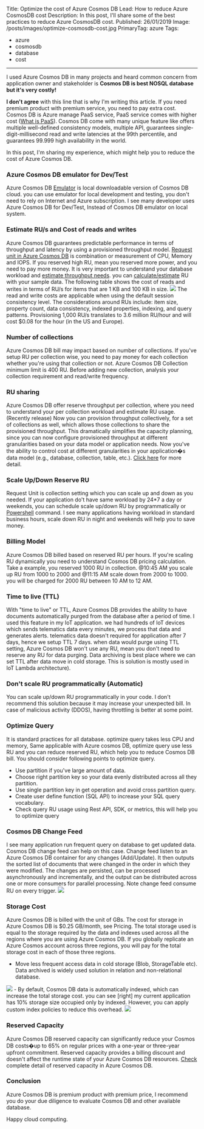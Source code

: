 Title: Optimize the cost of Azure Cosmos DB
Lead: How to reduce Azure CosmosDB cost
Description: In this post, I'll share some of the best practices to reduce Azure CosmosDB cost.
Published: 26/01/2019
Image: /posts/images/optimize-cosmosdb-cost.jpg
PrimaryTag: azure
Tags:
  - azure
  - cosmosdb
  - database
  - cost
---
I used Azure Cosmos DB in many projects and heard common concern from application owner and stakeholder is **Cosmos DB is best NOSQL database but it's very costly!**

**I don't agree** with this line that is why I'm writing this article. If you need premium product with premium service, you need to pay extra cost. Cosmos DB is Azure manage PaaS service, PaaS service comes with higher cost ([What is PaaS](https://azure.microsoft.com/en-in/resources/cloud-computing-dictionary/what-is-paas/)). Cosmos DB come with many unique feature like offers multiple well-defined consistency models, multiple API, guarantees single-digit-millisecond read and write latencies at the 99th percentile, and guarantees 99.999 high availability in the world.

In this post, I'm sharing my experience, which might help you to reduce the cost of Azure Cosmos DB.

### Azure Cosmos DB emulator for Dev/Test

Azure Cosmos DB [Emulator](https://docs.microsoft.com/en-us/azure/cosmos-db/local-emulator) is local downloadable version of Cosmos DB cloud. you can use emulator for local development and testing, you don't need to rely on Internet and Azure subscription. I see many developer uses Azure Cosmos DB for Dev/Test, Instead of Cosmos DB emulator on local system.

### Estimate RU/s and Cost of reads and writes

Azure Cosmos DB guarantees predictable performance in terms of throughput and latency by using a provisioned throughput model. [Request unit in Azure Cosmos DB](https://docs.microsoft.com/en-us/azure/cosmos-db/request-units) is combination or measurement of CPU, Memory and IOPS. If you reserved high RU, mean you reserved more power, and you need to pay more money. It is very important to understand your database workload and [estimate throughput needs](https://docs.microsoft.com/en-us/azure/cosmos-db/request-units#estimating-throughput-needs). you can [calculate/estimate](https://www.documentdb.com/capacityplanner) RU with your sample data. The following table shows the cost of reads and writes in terms of RU/s for items that are 1 KB and 100 KB in size.
<img src="/posts/images/optimize-cosmosdb-cost1.jpg" class="img-fluid centered-img">
The read and write costs are applicable when using the default session consistency level. The considerations around RUs include: item size, property count, data consistency, indexed properties, indexing, and query patterns. Provisioning 1,000 RU/s translates to 3.6 million RU/hour and will cost $0.08 for the hour (in the US and Europe).

### Number of collections
Azure Cosmos DB bill may impact based on number of collections. If you've setup RU per collection wise, you need to pay money for each collection whether you're using that collection or not. Azure Cosmos DB Collection minimum limit is 400 RU. Before adding new collection, analysis your collection requirement and read/write frequency.

### RU sharing
Azure Cosmos DB offer reserve throughput per collection, where you need to understand your per collection workload and estimate RU usage. (Recently release) Now you can provision throughput collectively, for a set of collections as well, which allows those collections to share the provisioned throughput. This dramatically simplifies the capacity planning, since you can now configure provisioned throughput at different granularities based on your data model or application needs. Now you've the ability to control cost at different granularities in your application�s data model (e.g., database, collection, table, etc.). [Click here](https://azure.microsoft.com/en-us/blog/sharing-provisioned-throughput-across-multiple-containers-in-azure-cosmosdb/) for more detail.

### Scale Up/Down Reserve RU
Request Unit is collection setting which you can scale up and down as you needed. If your application do't have same workload by 24*7 a day or weekends, you can schedule scale up/down RU by programmatically or [Powershell](https://www.linkedin.com/pulse/update-cosmos-db-ru-using-powershell-azure-function-pankaj-rawat/?lipi=urn%3Ali%3Apage%3Ad_flagship3_pulse_read%3BFhrdt7HAR7iN7%2BJ7qjETgA%3D%3D) command. I see many applications having workload in standard business hours, scale down RU in night and weekends will help you to save money.

### Billing Model
Azure Cosmos DB billed based on reserved RU per hours. If you're scaling RU dynamically you need to understand Cosmos DB pricing calculation. Take a example, you reserved 1000 RU in collection. @10:45 AM you scale up RU from 1000 to 2000 and @11:15 AM scale down from 2000 to 1000. you will be charged for 2000 RU between 10 AM to 12 AM.

### Time to live (TTL)
With "time to live" or TTL, Azure Cosmos DB provides the ability to have documents automatically purged from the database after a period of time. I used this feature in my IoT application. we had hundreds of IoT devices which sends telematics data every minutes, we process that data and generates alerts. telematics data doesn't required for application after 7 days, hence we setup TTL 7 days. when data would purge using TTL setting, Azure Cosmos DB won't use any RU, mean you don't need to reserve any RU for data purging. Data archiving is best place where we can set TTL after data move in cold storage. This is solution is mostly used in IoT Lambda architecture).

### Don't scale RU programmatically (Automatic)
You can scale up/down RU programmatically in your code. I don't recommend this solution because it may increase your unexpected bill. In case of malicious activity (DDOS), having throttling is better at some point.

### Optimize Query
It is standard practices for all database. optimize query takes less CPU and memory, Same applicable with Azure cosmos DB, optimize query use less RU and you can reduce reserved RU, which help you to reduce Cosmos DB bill. You should consider following points to optimize query.
- Use partition if you've large amount of data.
- Choose right partition key so your data evenly distributed across all they partition.
- Use single partition key in get operation and avoid cross partition query.
- Create user define function (SQL API) to increase your SQL query vocabulary.
- Check query RU usage using Rest API, SDK, or metrics, this will help you to optimize query

### Cosmos DB Change Feed
I see many application run frequent query on database to get updated data. Cosmos DB change feed can help on this case. Change feed listen to an Azure Cosmos DB container for any changes (Add/Update). It then outputs the sorted list of documents that were changed in the order in which they were modified. The changes are persisted, can be processed asynchronously and incrementally, and the output can be distributed across one or more consumers for parallel processing. Note change feed consume RU on every trigger.
<img src="/posts/images/optimize-cosmosdb-cost2.jpg" class="img-fluid centered-img">

### Storage Cost
Azure Cosmos DB is billed with the unit of GBs. The cost for storage in Azure Cosmos DB is $0.25 GB/month, see Pricing. The total storage used is equal to the storage required by the data and indexes used across all the regions where you are using Azure Cosmos DB. If you globally replicate an Azure Cosmos account across three regions, you will pay for the total storage cost in each of those three regions.
- Move less frequent access data in cold storage (Blob, StorageTable etc). Data archived is widely used solution in relation and non-relational database.
<img src="/posts/images/optimize-cosmosdb-cost3.jpg" class="img-fluid centered-img">
- By default, Cosmos DB data is automatically indexed, which can increase the total storage cost. you can see [right] my current application has 10% storage size occupied only by indexed. However, you can apply custom index policies to reduce this overhead.
<img src="/posts/images/optimize-cosmosdb-cost4.jpg" class="img-fluid centered-img">

### Reserved Capacity
Azure Cosmos DB reserved capacity can significantly reduce your Cosmos DB costs�up to 65% on regular prices with a one-year or three-year upfront commitment. Reserved capacity provides a billing discount and doesn't affect the runtime state of your Azure Cosmos DB resources. [Check](https://docs.microsoft.com/en-us/azure/cosmos-db/cosmos-db-reserved-capacity) complete detail of reserved capacity in Azure Cosmos DB.

### Conclusion
Azure Cosmos DB is premium product with premium price, I recommend you do your due diligence to evaluate Cosmos DB and other available database.


Happy cloud computing.